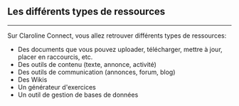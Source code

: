 ## Les différents types de ressources

---

Sur Claroline Connect, vous allez retrouver différents types de ressources:

* Des documents que vous pouvez uploader, télécharger, mettre à jour, placer en raccourcis, etc.
* Des outils de contenu (texte, annonce, activité)
* Des outils de communication (annonces, forum, blog)
* Des Wikis
* Un générateur d'exercices
* Un outil de gestion de bases de données

